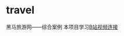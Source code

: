 # travel
黑马旅游网——综合案例
本项目学习[B站视频连接](https://www.bilibili.com/video/av51089566?from=search&seid=16565701181712388869)

